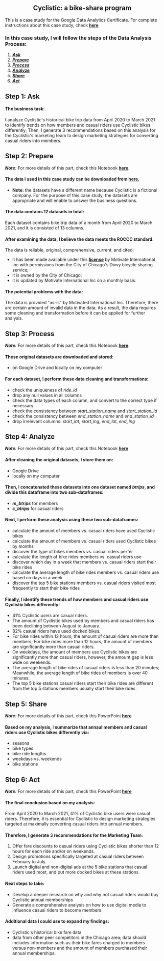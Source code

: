 <h2 align='center'> Cyclistic: a bike-share program </h2>

This is a case study for the Google Data Analytics Certificate. For complete instructions about this case study, check __[here](instructions.ipynb)__

### In this case study, I will follow the steps of the Data Analysis Process:
1. ***[Ask](#step-1-ask)***
2. ***[Prepare](#step-2-prepare)***
3. ***[Process](#step-3-process)***
4. ***[Analyze](#step-4-analyze)***
5. ***[Share](#step-5-share)***
6. ***[Act](#step-6-act)***

## Step 1: Ask

#### The business task:
I analyze Cyclistic's historical bike trip data from April 2020 to March 2021 to identify trends on how members and casual riders use Cyclistic bikes differently; Then, I generate 3 recommendations based on this analysis for the Cyclistic's marketing team to design marketing strategies for converting casual riders into members.

## Step 2: Prepare

***Note:*** For more details of this part, check this Notebook __[here](p1_data_prepare_process.ipynb)__.

#### The data I used in this case study can be downloaded from __[here.](https://divvy-tripdata.s3.amazonaws.com/index.html)__

- **Note:** the datasets have a different name because Cyclistic is a fictional company. For the purpose of this case study, the datasets are appropriate and will enable to answer the business questions. 

#### The data contains 12 datasets in total:
Each dataset contains bike trip data of a month from April 2020 to March 2021, and it is consisted of 13 columns.

#### After examining the data, I believe the data meets the ROCCC standard:
The data is reliable, original, comprehensive, current, and cited:
- it has been made available under this __[license](https://www.divvybikes.com/data-license-agreement)__ by Motivate International Inc with permissions from the City of Chicago's Divvy bicycle sharing service; 
- it is owned by the City of Chicago; 
- it is updated by Motivate International Inc on a monthly basis.

#### The potential problems with the data:
The data is provided "as-is" by Motivated International Inc. Therefore, there are certain amount of invalid data in the data. As a result, the data requires some cleaning and transformation before it can be applied for further analysis.

## Step 3: Process

***Note:*** For more details of this part, check this Notebook __[here](p1_data_prepare_process.ipynb)__.

#### These original datasets are downloaded and stored:
- on Google Drive and locally on my computer

#### For each dataset, I perform these data cleaning and transformations:
- check the uniqueness of *ride_id*
- drop any null values in all columns
- check the data types of each column, and convert to the correct type if necessary
- check the consistency between *start_station_name* and *start_station_id*
- check the consistency between *end_station_name* and *end_station_id*
- drop irrelevant columns: *start_lat*, *start_lng*, *end_lat*, *end_lng*

## Step 4: Analyze

***Note:*** For more details of this part, check this Notebook __[here](p2_data_analysis_visualization.ipynb)__

#### After cleaning the original datasets, I store them on:
- Google Drive
- locally on my computer

#### Then, I concatenated these datasets into one dataset named *btrips*, and divide this dataframe into two sub-dataframes:
- ***m_btrips*** for members
- ***c_btrips*** for casual riders

#### Next, I perform these analysis using these two sub-dataframes:
- calculate the amount of members vs. casual riders have used Cyclistic bikes
- calculate the amount of members vs. casual riders used Cyclistic bikes by months
- discover the type of bikes members vs. casual riders perfer
- calculate the length of bike rides members vs. casual riders use
- discover which day in a week that members vs. casual riders start their bike rides
- calculate the average length of bike rides members vs. casual riders use based on days in a week
- discover the top 5 bike stations members vs. casual riders visited most frequently to start their bike rides

#### Finally, I identify these trends of how members and casual riders use Cyclistic bikes differently:
- 41% Cyclistic users are casual riders.
- The amount of Cyclistic bikes used by members and casual riders has been declining between August to January.
- 82% casual riders have used docked bikes.
- For bike rides within 12 hours, the amount of casual riders are more than members; For bike rides more than 12 hours, the amount of members are significantly more than casual riders.
- On weekdays, the amount of members use Cyclistic bikes are significantly more than casual riders, however, the amount gap is less wide on weekends.
- The average length of bike rides of casual riders is less than 20 minutes; Meanwhile, the average length of bike rides of members is over 40 minutes.
- The top 5 bike stations casual riders start their bike rides are different from the top 5 stations members usually start their bike rides.

## Step 5: Share

***Note:*** For more details of this part, check this PowerPoint __[here](p3_presentation.pdf)__

#### Based on my analysis, I summarize that annaul members and casual riders use Cyclistic bikes differently via:
- seasons
- bike types
- bike ride lengths
- weekdays vs. weekends
- bike stations

## Step 6: Act

***Note:*** For more details of this part, check this PowerPoint __[here](p3_presentation.pdf)__

#### The final conclusion based on my analysis:
From April 2020 to March 2021, 41% of Cyclistic bike users were casual riders. Therefore, it is essential for Cyclistic to design marketing strategies targeted at maximally converting casual riders into annual members.

#### Therefore, I generate 3 recommendations for the Marketing Team:
1. Offer fare discounts to casual riders using Cyclistic bikes shorter than 12 hours for each ride and/or on weekends.
1. Design promotions specifically targeted at casual riders between February to July.
1. Launch digital and non-digital ads at the 5 bike stations that casual riders used most, and put more docked bikes at these stations.

#### Next steps to take:
- Develop a deeper research on why and why not casual riders would buy Cyclistic annual memberships
- Generate a comprehensive analysis on how to use digital media to influence casual riders to become members

#### Additional data I could use to expand my findings:
- Cyclistic's historical bike fare data
- data from other peer competitors in the Chicago area; data should includes information such as their bike fares charged to members versus non-members and the amount of members purchased their annual memberships.
